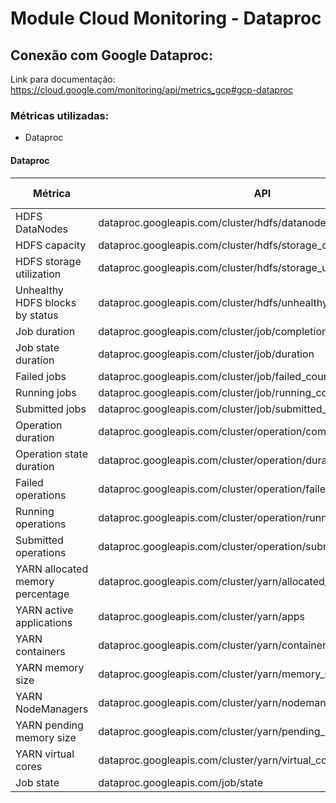 # Module Cloud Monitoring - Dataproc

## Conexão com Google Dataproc: 

Link para documentação: https://cloud.google.com/monitoring/api/metrics_gcp#gcp-dataproc

### Métricas utilizadas: 

- Dataproc  

#### Dataproc
 
|Métrica|API| Será utilizado? | 
|---|---|---|
|HDFS DataNodes|dataproc.googleapis.com/cluster/hdfs/datanodes||
|HDFS capacity|dataproc.googleapis.com/cluster/hdfs/storage_capacity ||
|HDFS storage utilization|dataproc.googleapis.com/cluster/hdfs/storage_utilization||
|Unhealthy HDFS blocks by status|dataproc.googleapis.com/cluster/hdfs/unhealthy_blocks||
|Job duration|dataproc.googleapis.com/cluster/job/completion_time||
|Job state duration|dataproc.googleapis.com/cluster/job/duration||
|Failed jobs|dataproc.googleapis.com/cluster/job/failed_count||
|Running jobs|dataproc.googleapis.com/cluster/job/running_count||
|Submitted jobs|dataproc.googleapis.com/cluster/job/submitted_count||
|Operation duration|dataproc.googleapis.com/cluster/operation/completion_time||
|Operation state duration|dataproc.googleapis.com/cluster/operation/duration||
|Failed operations|dataproc.googleapis.com/cluster/operation/failed_count||
|Running operations|dataproc.googleapis.com/cluster/operation/running_count||
|Submitted operations|dataproc.googleapis.com/cluster/operation/submitted_count||
|YARN allocated memory percentage|dataproc.googleapis.com/cluster/yarn/allocated_memory_percentage ||
|YARN active applications|dataproc.googleapis.com/cluster/yarn/apps||
|YARN containers|dataproc.googleapis.com/cluster/yarn/containers||
|YARN memory size|dataproc.googleapis.com/cluster/yarn/memory_size||
|YARN NodeManagers|dataproc.googleapis.com/cluster/yarn/nodemanagers||
|YARN pending memory size|dataproc.googleapis.com/cluster/yarn/pending_memory_size||
|YARN virtual cores|dataproc.googleapis.com/cluster/yarn/virtual_cores||
|Job state|dataproc.googleapis.com/job/state ||
